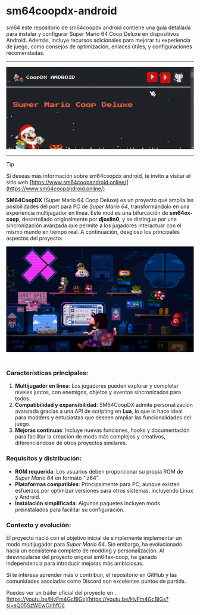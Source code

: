 # sm64coopdx-android

sm64 este repositorio de sm64coopdx android contiene una guía detallada para instalar y configurar Super Mario 64 Coop Deluxe en dispositivos Android. Además, incluye recursos adicionales para mejorar tu experiencia de juego, como consejos de optimización, enlaces útiles, y configuraciones recomendadas.
______________________________________
![sm64coopdx.gif](sm64coopdx.gif)
______________________________________

> [!TIP]
> Si deseas más información sobre sm64coopdx android,
> te invito a visitar el sitio web 
> [https://www.sm64coopandroid.online/](https://www.sm64coopandroid.online/)

**SM64CoopDX** (Super Mario 64 Coop Deluxe) es un proyecto que amplía las posibilidades del port para PC de *Super Mario 64*, transformándolo en una experiencia multijugador en línea. Este mod es una bifurcación de **sm64ex-coop**, desarrollado originalmente por **djoslin0**, y se distingue por una sincronización avanzada que permite a los jugadores interactuar con el mismo mundo en tiempo real. A continuación, desgloso los principales aspectos del proyecto:

![Guias Retired64 Github profile](https://raw.githubusercontent.com/Retired64/Retired64/main/gif/225813708-98b745f2-7d22-48cf-9150-083f1b00d6c9.gif)
![divisor Retired64](https://raw.githubusercontent.com/Retired64/Retired64/main/gif/linea.gif)

### Características principales:
1. **Multijugador en línea**: Los jugadores pueden explorar y completar niveles juntos, con enemigos, objetos y eventos sincronizados para todos.
2. **Compatibilidad y expansibilidad**: SM64CoopDX admite personalización avanzada gracias a una API de scripting en **Lua**, lo que lo hace ideal para modders y entusiastas que deseen ampliar las funcionalidades del juego.
3. **Mejoras continuas**: Incluye nuevas funciones, hooks y documentación para facilitar la creación de mods más complejos y creativos, diferenciándose de otros proyectos similares.

### Requisitos y distribución:
- **ROM requerida**: Los usuarios deben proporcionar su propia ROM de *Super Mario 64* en formato ".z64".
- **Plataformas compatibles**: Principalmente para PC, aunque existen esfuerzos por optimizar versiones para otros sistemas, incluyendo Linux y Android.
- **Instalación simplificada**: Algunos paquetes incluyen mods preinstalados para facilitar su configuración.

### Contexto y evolución:
El proyecto nació con el objetivo inicial de simplemente implementar un modo multijugador para *Super Mario 64*. Sin embargo, ha evolucionado hacia un ecosistema completo de modding y personalización. Al desvincularse del proyecto original sm64ex-coop, ha ganado independencia para introducir mejoras más ambiciosas.

Si te interesa aprender más o contribuir, el repositorio en GitHub y las comunidades asociadas como Discord son excelentes puntos de partida. 

Puedes ver un tráiler oficial del proyecto en . 
[https://youtu.be/HvFm4GcBlGs](https://youtu.be/HvFm4GcBlGs?si=sQ05SzWEwCrIhfCj)
